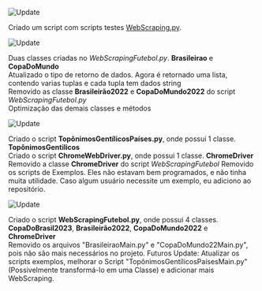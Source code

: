 ![Update](https://img.shields.io/badge/update%20data-08%2F03%2F2023-brightgreen)

Criado um script com scripts testes [WebScraping.py](/tests/WebScraping.py).

![Update](https://img.shields.io/badge/update%20data-19%2F02%2F2023-brightgreen)

Duas classes criadas no *WebScrapingFutebol.py*. **Brasileirao** e **CopaDoMundo**</br>
Atualizado o tipo de retorno de dados. Agora é retornado uma lista, contendo varias tuplas e cada tupla tem dados string</br>
Removido as classe **Brasileirão2022**  e **CopaDoMundo2022** do script *WebScrapingFutebol.py*</br>
Optimização das demais classes e métodos</br>

![Update](https://img.shields.io/badge/update%20data-13%2F02%2F2023-brightgreen)

Criado o script **TopônimosGentílicosPaíses.py**, onde possui 1 classe. **TopônimosGentilicos**</br>
Criado o script **ChromeWebDriver.py**, onde possui 1 classe. **ChromeDriver**</br>
Removido a classe **ChromeDriver** do script *WebScrapingFutebol*
Removido os scripts de Exemplos. Eles não estavam bem programados, e não tinha muita utilidade. Caso algum usuário necessite um exemplo, eu adiciono ao repositório.


![Update](https://img.shields.io/badge/update%20data-09%2F02%2F2023-brightgreen)

Criado o script **WebScrapingFutebol.py**, onde possui 4 classes. **CopaDoBrasil2023**, **Brasileirão2022**, **CopaDoMundo2022** e **ChromeDriver**</br>
Removido os arquivos "BrasileiraoMain.py" e "CopaDoMundo22Main.py", pois não são mais necessários no projeto.
Futuros Update: Atualizar os scripts exemplos, melhorar o Script "TopônimosGentílicosPaísesMain.py" (Possivelmente transformá-lo em uma Classe) e adicionar mais WebScraping.